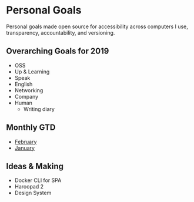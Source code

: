 # Personal Goals

Personal goals made open source for accessibility across computers I use, transparency, accountability, and versioning.

## Overarching Goals for 2019

* OSS
* Up & Learning
* Speak
* English
* Networking
* Company
* Human
  * Writing diary

## Monthly GTD

* [February](2019/february.md)
* [January](2019/january.md)

## Ideas & Making

* Docker CLI for SPA
* Haroopad 2
* Design System